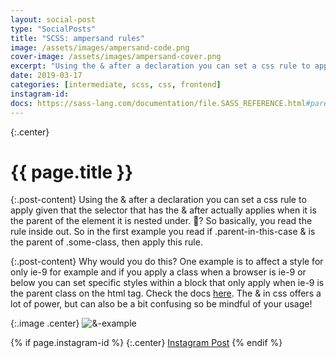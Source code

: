 ```yaml
---
layout: social-post
type: "SocialPosts"
title: "SCSS: ampersand rules"
image: /assets/images/ampersand-code.png
cover-image: /assets/images/ampersand-cover.png
excerpt: "Using the & after a declaration you can set a css rule to apply given that the selector that has the & after actually applies when it is the parent of the element it is nested under 🤔..."
date: 2019-03-17
categories: [intermediate, scss, css, frontend]
instagram-id: 
docs: https://sass-lang.com/documentation/file.SASS_REFERENCE.html#parent-script
---
```

{:.center}
# {{ page.title }}

{:.post-content}
Using the & after a declaration you can set a css rule to apply given that the 
selector that has the & after actually applies when it is the parent of the element it is nested under. 🤔?
So basically, you read the rule inside out. So in the first example you read if 
.parent-in-this-case & is the parent of .some-class, then apply this rule. 

{:.post-content}
Why would you do this? One example is to affect a style for only ie-9 for 
example and if you apply a class when a browser is ie-9 or below you can set 
specific styles within a block that only apply when ie-9 is the parent class on the html tag.
Check the docs <a href="{{page.docs}}" target="_blank">here</a>.
The & in css offers a lot of power, but can also be a bit confusing so be mindful
of your usage!

{:.image .center}
![&-example]({{page.image}})

{% if page.instagram-id %}
{:.center}
<a class="insta-link" href="https://www.instagram.com/p/{{page.instagram-id}}" target="_blank">Instagram Post</a>
{% endif %}






